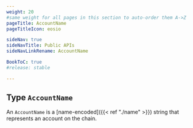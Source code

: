 ```yaml
---
weight: 20
#same weight for all pages in this section to auto-order them A->Z
pageTitle: AccountName
pageTitleIcon: eosio

sideNav: true
sideNavTitle: Public APIs
sideNavLinkRename: AccountName

BookToC: true
#release: stable

---
```


## Type `AccountName`

An `AccountName` is a [name-encoded]({{< ref "./name" >}}) string that represents an account on the chain.
